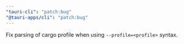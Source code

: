 ```yaml
---
"tauri-cli": "patch:bug"
"@tauri-apps/cli": "patch:bug"
---
```


Fix parsing of cargo profile when using `--profile=<profile>` syntax.
